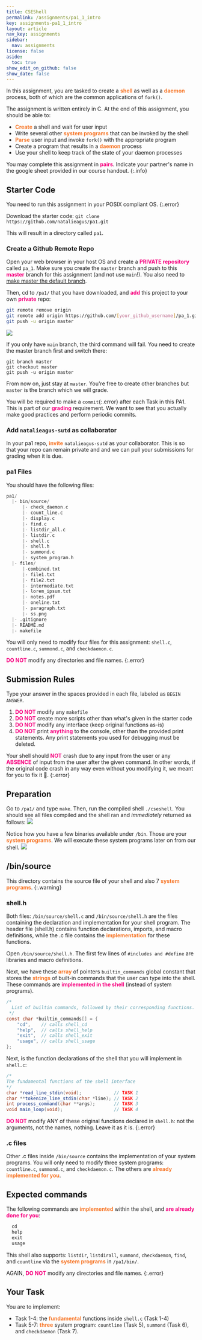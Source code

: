 ```yaml
---
title: CSEShell
permalink: /assignments/pa1_1_intro
key: assignments-pa1_1_intro
layout: article
nav_key: assignments
sidebar:
  nav: assignments
license: false
aside:
  toc: true
show_edit_on_github: false
show_date: false
---
```


In this assignment, you are tasked to create a <span style="color:#f77729;"><b>shell</b></span> as well as a <span style="color:#f77729;"><b>daemon</b></span> process, both of which are the common applications of `fork()`.

The assignment is written entirely in C. At the end of this assignment, you should be able to:

- <span style="color:#f77729;"><b>Create</b></span> a shell and wait for user input
- Write several other <span style="color:#f77729;"><b>system programs</b></span> that can be invoked by the shell
- <span style="color:#f77729;"><b>Parse</b></span> user input and invoke `fork()` with the appropriate program
- Create a program that results in a <span style="color:#f77729;"><b>daemon</b></span> process
- Use your shell to keep track of the state of your daemon processes

You may complete this assignment in <span style="color:#f7007f;"><b>pairs</b></span>. Indicate your partner's name in the google sheet provided in our course handout.
{:.info}

## Starter Code

You need to run this assignment in your POSIX compliant OS.
{:.error}

Download the starter code:
`git clone https://github.com/natalieagus/pa1.git`

This will result in a directory called `pa1`.

### Create a Github Remote Repo

Open your web browser in your host OS and create a <span style="color:#f7007f;"><b>PRIVATE repository</b></span> called `pa_1`. Make sure you create the `master` branch and push to this <span style="color:#f7007f;"><b>master</b></span> branch for this assignment (and not use `main`!). You also need to [make master the default branch](https://docs.github.com/en/repositories/configuring-branches-and-merges-in-your-repository/managing-branches-in-your-repository/changing-the-default-branch).

Then, cd to `/pa1/` that you have downloaded, and <span style="color:#f7007f;"><b>add</b></span> this project to your own <span style="color:#f7007f;"><b>private</b></span> repo:

```bash
git remote remove origin
git remote add origin https://github.com/[your_github_username]/pa_1.git
git push -u origin master
```

<img src="/assets/images/pa1/16.png"  class="center_seventy"/>

If you only have `main` branch, the third command will fail. You need to create the master branch first and switch there:

```
git branch master
git checkout master
git push -u origin master
```

From now on, just stay at `master`. You're free to create other branches but `master` is the branch which we will grade.

You will be required to make a `commit`{:.error} after each Task in this PA1. This is part of our <span style="color:#f7007f;"><b>grading</b></span> requirement. We want to see that you actually make good practices and perform periodic commits.

### Add `natalieagus-sutd` as collaborator

In your pa1 repo, <span style="color:#f77729;"><b>invite</b></span> `natalieagus-sutd` as your collaborator. This is so that your repo can remain private and and we can pull your submissions for grading when it is due.

### pa1 Files

You should have the following files:

```cpp
pa1/
  |- bin/source/
      |- check_daemon.c
      |- count_line.c
      |- display.c
      |- find.c
      |- listdir_all.c
      |- listdir.c
      |- shell.c
      |- shell.h
      |- summond.c
      |- system_program.h
  |- files/
      |-combined.txt
      |- file1.txt
      |- file2.txt
      |- intermediate.txt
      |- lorem_ipsum.txt
      |- notes.pdf
      |- oneline.txt
      |- paragraph.txt
      |- ss.png
  |- .gitignore
  |- README.md
  |- makefile
```

You will only need to modify four files for this assignment: `shell.c`, `countline.c`, `summond.c`, and `checkdaemon.c`.

<span style="color:#f7007f;"><b>DO NOT</b></span> modify any directories and file names.
{:.error}

## Submission Rules

Type your answer in the spaces provided in each file, labeled as `BEGIN ANSWER`.

1.  <span style="color:#f7007f;"><b>DO NOT</b></span> modify any `makefile`
2.  <span style="color:#f7007f;"><b>DO NOT</b></span> create more scripts other than what's given in the starter code
3.  <span style="color:#f7007f;"><b>DO NOT</b></span> modify any interface (keep original functions as-is)
4.  <span style="color:#f7007f;"><b>DO NOT</b></span> print <span style="color:#f7007f;"><b>anything</b></span> to the console, other than the provided print statements. Any print statements you used for debugging must be deleted.

Your shell should <span style="color:#f7007f;"><b>NOT</b></span> crash due to any input from the user or any <span style="color:#f7007f;"><b>ABSENCE</b></span> of input from the user after the given command. In other words, if the original code crash in any way even without you modifying it, we meant for you to fix it 🙂.
{:.error}

## Preparation

Go to `/pa1/` and type `make`. Then, run the compiled shell `./cseshell`. You should see all files compiled and the shell ran and _immediately_ returned as follows:
<img src="/assets/images/pa1/1.png"  class="center_seventy"/>

Notice how you have a few binaries available under `/bin`. Those are your <span style="color:#f77729;"><b>system programs</b></span>. We will execute these system programs later on from our shell.
<img src="/assets/images/pa1/2.png"  class="center_seventy"/>

## /bin/source

This directory contains the source file of your shell and also 7 <span style="color:#f77729;"><b>system programs</b></span>.
{:.warning}

### shell.h

Both files: `/bin/source/shell.c` and `/bin/source/shell.h` are the files containing the declaration and implementation for your shell program. The header file (shell.h) contains function declarations, imports, and macro definitions, while the .c file contains the <span style="color:#f77729;"><b>implementation</b></span> for these functions.

Open `/bin/source/shell.h`. The first few lines of `#includes and #define` are libraries and macro definitions.

Next, we have these <span style="color:#f77729;"><b>array</b></span> of pointers `builtin_commands` global constant that stores the <span style="color:#f77729;"><b>strings</b></span> of built-in commands that the user can type into the shell. These commands are <span style="color:#f7007f;"><b>implemented in the shell</b></span> (instead of system programs).

```java
/*
  List of builtin commands, followed by their corresponding functions.
 */
const char *builtin_commands[] = {
    "cd",    // calls shell_cd
    "help",  // calls shell_help
    "exit",  // calls shell_exit
    "usage", // calls shell_usage
};

```

Next, is the function declarations of the shell that you will implement in `shell.c`:

```java
/*
The fundamental functions of the shell interface
*/
char *read_line_stdin(void);            // TASK 1
char **tokenize_line_stdin(char *line); // TASK 2
int process_command(char **args);       // TASK 3
void main_loop(void);                   // TASK 4
```

<span style="color:#f7007f;"><b>DO NOT</b></span> modify ANY of these original functions declared in `shell.h`: not the arguments, not the names, nothing. Leave it as it is.
{:.error}

### .c files

Other .c files inside `/bin/source` contains the implementation of your system programs. You will only need to modify three system programs: `countline.c`, `summond.c`, and `checkdaemon.c`. The others are <span style="color:#f77729;"><b>already implemented for you</b></span>.

## Expected commands

The following commands are <span style="color:#f77729;"><b>implemented</b></span> within the shell, and <span style="color:#f7007f;"><b>are already done for you</b></span>:

```java
  cd
  help
  exit
  usage
```

This shell also supports: `listdir`, `listdirall`, `summond`, `checkdaemon`, `find`, and `countline` via the <span style="color:#f77729;"><b>system programs</b></span> in `/pa1/bin/`.

AGAIN, <span style="color:#f7007f;"><b>DO NOT</b></span> modify any directories and file names.
{:.error}

## Your Task

You are to implement:

- Task 1-4: the <span style="color:#f77729;"><b>fundamental</b></span> functions inside `shell.c` (Task 1-4)
- Task 5-7: <span style="color:#f77729;"><b>three</b></span> system program: `countline` (Task 5), `summond` (Task 6), and `checkdaemon` (Task 7).
